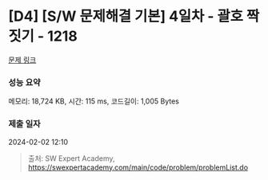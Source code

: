 # [D4] [S/W 문제해결 기본] 4일차 - 괄호 짝짓기 - 1218 

[문제 링크](https://swexpertacademy.com/main/code/problem/problemDetail.do?contestProbId=AV14eWb6AAkCFAYD) 

### 성능 요약

메모리: 18,724 KB, 시간: 115 ms, 코드길이: 1,005 Bytes

### 제출 일자

2024-02-02 12:10



> 출처: SW Expert Academy, https://swexpertacademy.com/main/code/problem/problemList.do